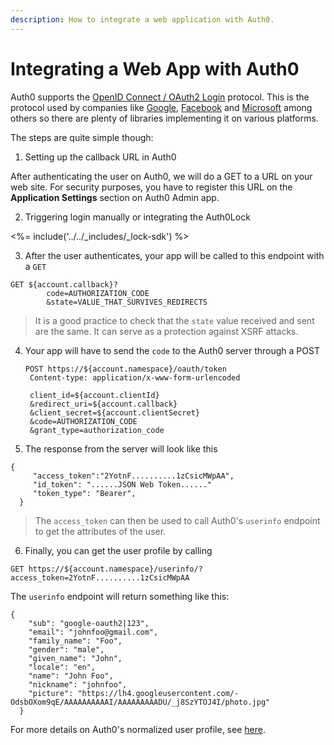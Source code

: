 ```yaml
---
description: How to integrate a web application with Auth0.
---
```


# Integrating a Web App with Auth0

Auth0 supports the [OpenID Connect / OAuth2 Login](http://openid.net/specs/openid-connect-basic-1_0.html) protocol. This is the protocol used by companies like [Google](https://developers.google.com/accounts/docs/OAuth2Login), [Facebook](http://developers.facebook.com/docs/facebook-login/login-flow-for-web-no-jssdk/) and [Microsoft](http://msdn.microsoft.com/en-us/library/live/hh243647.aspx) among others so there are plenty of libraries implementing it on various platforms.

The steps are quite simple though:

1. Setting up the callback URL in Auth0

  <div class="setup-callback">
  <p>After authenticating the user on Auth0, we will do a GET to a URL on your web site. For security purposes, you have to register this URL  on the <strong>Application Settings</strong> section on Auth0 Admin app.</p>

2. Triggering login manually or integrating the Auth0Lock

<%= include('../../_includes/_lock-sdk') %>

3. After the user authenticates, your app will be called to this endpoint with a `GET`

  <pre style="word-wrap:break-word"><code>GET ${account.callback}?
        code=AUTHORIZATION_CODE
        &state=VALUE_THAT_SURVIVES_REDIRECTS</code></pre>

  > It is a good practice to check that the `state` value received and sent are the same. It can serve as a protection against XSRF attacks.

4. Your app will have to send the `code` to the Auth0 server through a POST

    <pre style="word-wrap:break-word"><code>POST https://${account.namespace}/oauth/token
    Content-type: application/x-www-form-urlencoded

    client_id=${account.clientId}
    &redirect_uri=${account.callback}
    &client_secret=${account.clientSecret}
    &code=AUTHORIZATION_CODE
    &grant_type=authorization_code</code></pre>

5. The response from the server will look like this

  <pre style="word-wrap:break-word"><code>{
     "access_token":"2YotnF..........1zCsicMWpAA",
     "id_token": "......JSON Web Token......"
     "token_type": "Bearer",
  }</code></pre>

  > The `access_token` can then be used to call Auth0's `userinfo` endpoint to get the attributes of the user.

6. Finally, you can get the user profile by calling

  <pre style="word-wrap:break-word"><code>GET https://${account.namespace}/userinfo/?access_token=2YotnF..........1zCsicMWpAA</code></pre>

  The `userinfo` endpoint will return something like this:

  <pre><code>{
    "sub": "google-oauth2|123",
    "email": "johnfoo@gmail.com",
    "family_name": "Foo",
    "gender": "male",
    "given_name": "John",
    "locale": "en",
    "name": "John Foo",
    "nickname": "johnfoo",
    "picture": "https://lh4.googleusercontent.com/-OdsbOXom9qE/AAAAAAAAAAI/AAAAAAAAADU/_j8SzYTOJ4I/photo.jpg"
  }</code></pre>

For more details on Auth0's normalized user profile, see [here](/user-profile).
